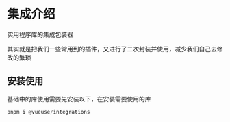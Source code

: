 # 集成介绍
实用程序库的集成包装器

其实就是把我们一些常用到的插件，又进行了二次封装并使用，减少我们自己去修改的繁琐

## 安装使用
基础中的库使用需要先安装以下，在安装需要使用的库
``` js
pnpm i @vueuse/integrations
```